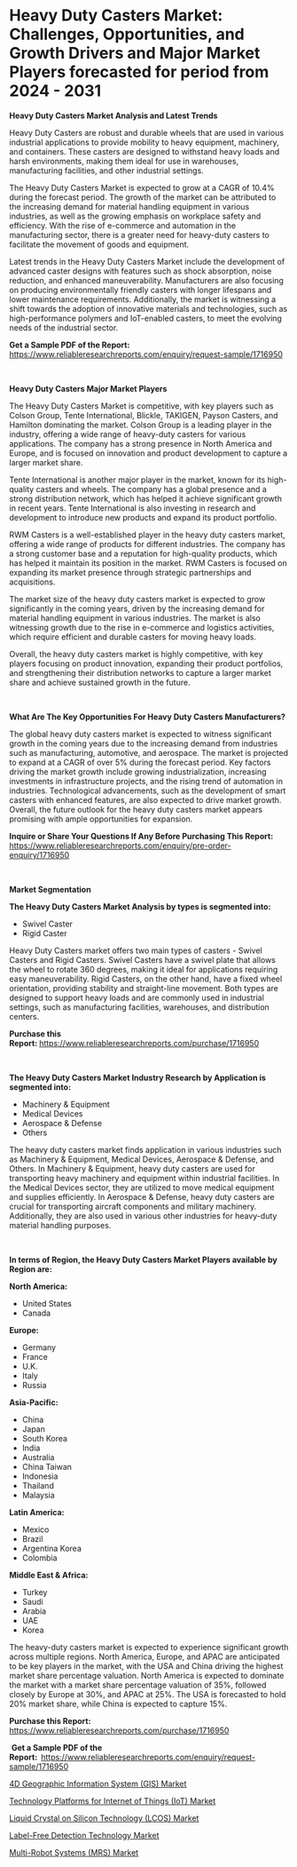 <p><h1>Heavy Duty Casters Market: Challenges, Opportunities, and Growth Drivers and Major Market Players forecasted for period from 2024 - 2031</h1></p><p><strong>Heavy Duty Casters Market Analysis and Latest Trends</strong></p>
<p><p>Heavy Duty Casters are robust and durable wheels that are used in various industrial applications to provide mobility to heavy equipment, machinery, and containers. These casters are designed to withstand heavy loads and harsh environments, making them ideal for use in warehouses, manufacturing facilities, and other industrial settings.</p><p>The Heavy Duty Casters Market is expected to grow at a CAGR of 10.4% during the forecast period. The growth of the market can be attributed to the increasing demand for material handling equipment in various industries, as well as the growing emphasis on workplace safety and efficiency. With the rise of e-commerce and automation in the manufacturing sector, there is a greater need for heavy-duty casters to facilitate the movement of goods and equipment.</p><p>Latest trends in the Heavy Duty Casters Market include the development of advanced caster designs with features such as shock absorption, noise reduction, and enhanced maneuverability. Manufacturers are also focusing on producing environmentally friendly casters with longer lifespans and lower maintenance requirements. Additionally, the market is witnessing a shift towards the adoption of innovative materials and technologies, such as high-performance polymers and IoT-enabled casters, to meet the evolving needs of the industrial sector.</p></p>
<p><strong>Get a Sample PDF of the Report:&nbsp;</strong> <a href="https://www.reliableresearchreports.com/enquiry/request-sample/1716950">https://www.reliableresearchreports.com/enquiry/request-sample/1716950</a></p>
<p>&nbsp;</p>
<p><strong>Heavy Duty Casters Major Market Players</strong></p>
<p><p>The Heavy Duty Casters Market is competitive, with key players such as Colson Group, Tente International, Blickle, TAKIGEN, Payson Casters, and Hamilton dominating the market. Colson Group is a leading player in the industry, offering a wide range of heavy-duty casters for various applications. The company has a strong presence in North America and Europe, and is focused on innovation and product development to capture a larger market share.</p><p>Tente International is another major player in the market, known for its high-quality casters and wheels. The company has a global presence and a strong distribution network, which has helped it achieve significant growth in recent years. Tente International is also investing in research and development to introduce new products and expand its product portfolio.</p><p>RWM Casters is a well-established player in the heavy duty casters market, offering a wide range of products for different industries. The company has a strong customer base and a reputation for high-quality products, which has helped it maintain its position in the market. RWM Casters is focused on expanding its market presence through strategic partnerships and acquisitions.</p><p>The market size of the heavy duty casters market is expected to grow significantly in the coming years, driven by the increasing demand for material handling equipment in various industries. The market is also witnessing growth due to the rise in e-commerce and logistics activities, which require efficient and durable casters for moving heavy loads.</p><p>Overall, the heavy duty casters market is highly competitive, with key players focusing on product innovation, expanding their product portfolios, and strengthening their distribution networks to capture a larger market share and achieve sustained growth in the future.</p></p>
<p>&nbsp;</p>
<p><strong>What Are The Key Opportunities For Heavy Duty Casters Manufacturers?</strong></p>
<p><p>The global heavy duty casters market is expected to witness significant growth in the coming years due to the increasing demand from industries such as manufacturing, automotive, and aerospace. The market is projected to expand at a CAGR of over 5% during the forecast period. Key factors driving the market growth include growing industrialization, increasing investments in infrastructure projects, and the rising trend of automation in industries. Technological advancements, such as the development of smart casters with enhanced features, are also expected to drive market growth. Overall, the future outlook for the heavy duty casters market appears promising with ample opportunities for expansion.</p></p>
<p><strong>Inquire or Share Your Questions If Any Before Purchasing This Report:</strong> <a href="https://www.reliableresearchreports.com/enquiry/pre-order-enquiry/1716950">https://www.reliableresearchreports.com/enquiry/pre-order-enquiry/1716950</a></p>
<p>&nbsp;</p>
<p><strong>Market Segmentation</strong></p>
<p><strong>The Heavy Duty Casters Market Analysis by types is segmented into:</strong></p>
<p><ul><li>Swivel Caster</li><li>Rigid Caster</li></ul></p>
<p><p>Heavy Duty Casters market offers two main types of casters - Swivel Casters and Rigid Casters. Swivel Casters have a swivel plate that allows the wheel to rotate 360 degrees, making it ideal for applications requiring easy maneuverability. Rigid Casters, on the other hand, have a fixed wheel orientation, providing stability and straight-line movement. Both types are designed to support heavy loads and are commonly used in industrial settings, such as manufacturing facilities, warehouses, and distribution centers.</p></p>
<p><strong>Purchase this Report:&nbsp;</strong><a href="https://www.reliableresearchreports.com/purchase/1716950">https://www.reliableresearchreports.com/purchase/1716950</a></p>
<p>&nbsp;</p>
<p><strong>The Heavy Duty Casters Market Industry Research by Application is segmented into:</strong></p>
<p><ul><li>Machinery & Equipment</li><li>Medical Devices</li><li>Aerospace & Defense</li><li>Others</li></ul></p>
<p><p>The heavy duty casters market finds application in various industries such as Machinery & Equipment, Medical Devices, Aerospace & Defense, and Others. In Machinery & Equipment, heavy duty casters are used for transporting heavy machinery and equipment within industrial facilities. In the Medical Devices sector, they are utilized to move medical equipment and supplies efficiently. In Aerospace & Defense, heavy duty casters are crucial for transporting aircraft components and military machinery. Additionally, they are also used in various other industries for heavy-duty material handling purposes.</p></p>
<p>&nbsp;</p>
<p><strong>In terms of Region, the Heavy Duty Casters Market Players available by Region are:</strong></p>
<p>
    <p> <strong> North America: </strong>
        <ul>
            <li>United States</li>
            <li>Canada</li>
        </ul>
        </p> 
    <p> <strong> Europe: </strong>
        <ul>
            <li>Germany</li>
            <li>France</li>
            <li>U.K.</li>
            <li>Italy</li>
            <li>Russia</li>
        </ul>
        </p> 
    <p> <strong> Asia-Pacific: </strong>
        <ul>
            <li>China</li>
            <li>Japan</li>
            <li>South Korea</li>
            <li>India</li>
            <li>Australia</li>
            <li>China Taiwan</li>
            <li>Indonesia</li>
            <li>Thailand</li>
            <li>Malaysia</li>
        </ul>
        </p> 
    <p> <strong> Latin America: </strong>
        <ul>
            <li>Mexico</li>
            <li>Brazil</li>
            <li>Argentina Korea</li>
            <li>Colombia</li>
        </ul>
        </p> 
    <p> <strong> Middle East & Africa: </strong>
        <ul>
            <li>Turkey</li>
            <li>Saudi</li>
            <li>Arabia</li>
            <li>UAE</li>
            <li>Korea</li>
        </ul>
    </p>
    </p>
<p><p>The heavy-duty casters market is expected to experience significant growth across multiple regions. North America, Europe, and APAC are anticipated to be key players in the market, with the USA and China driving the highest market share percentage valuation. North America is expected to dominate the market with a market share percentage valuation of 35%, followed closely by Europe at 30%, and APAC at 25%. The USA is forecasted to hold 20% market share, while China is expected to capture 15%.</p></p>
<p><strong>Purchase this Report: </strong><a href="https://www.reliableresearchreports.com/purchase/1716950">https://www.reliableresearchreports.com/purchase/1716950</a></p>
<p>&nbsp;<strong>Get a Sample PDF of the Report:&nbsp;&nbsp;</strong><a href="https://www.reliableresearchreports.com/enquiry/request-sample/1716950">https://www.reliableresearchreports.com/enquiry/request-sample/1716950</a></p>
<p><strong></strong></p>
<p><p><a href="https://medium.com/@shanieprice69879/4d-geographic-information-system-gis-market-size-market-outlook-and-market-forecast-2024-to-45da0fa07d3f">4D Geographic Information System (GIS) Market</a></p><p><a href="https://medium.com/@shanieprice69879/technology-platforms-for-internet-of-things-iot-market-exploring-market-share-market-trends-8b259ec16e57">Technology Platforms for Internet of Things (IoT) Market</a></p><p><a href="https://medium.com/@dorothybrooks53/liquid-crystal-on-silicon-technology-lcos-market-size-market-outlook-and-market-forecast-2024-412fb905ed99">Liquid Crystal on Silicon Technology (LCOS) Market</a></p><p><a href="https://medium.com/@ameliahaleyi77567/label-free-detection-technology-market-size-cagr-trends-2024-2030-03294a1dbc62">Label-Free Detection Technology Market</a></p><p><a href="https://medium.com/@dorothybrooks53/multi-robot-systems-mrs-market-research-report-its-history-and-forecast-2024-to-2031-f3d1fd6e83b5">Multi-Robot Systems (MRS) Market</a></p></p>